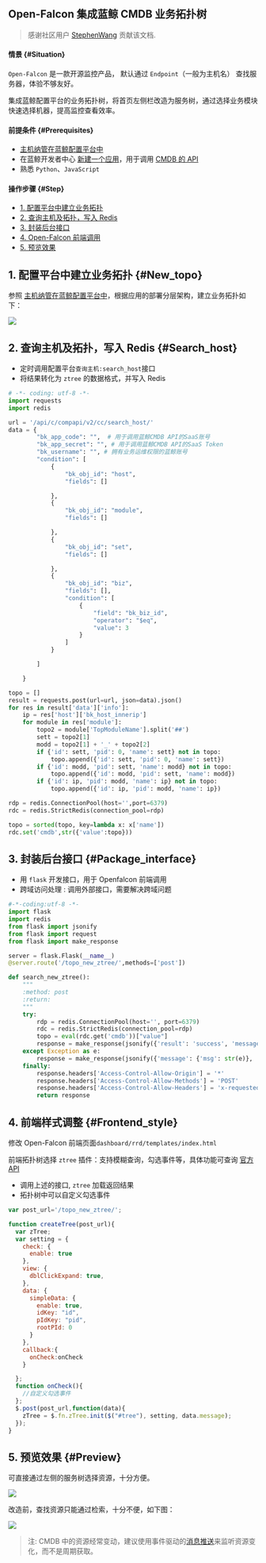 Open-Falcon 集成蓝鲸 CMDB 业务拓扑树
---
> 感谢社区用户 [StephenWang](https://bk.tencent.com/s-mart/personal/10116/) 贡献该文档.

#### 情景 {#Situation}
`Open-Falcon` 是一款开源监控产品， 默认通过 `Endpoint`（一般为主机名） 查找服务器，体验不够友好。

集成蓝鲸配置平台的业务拓扑树，将首页左侧栏改造为服务树，通过选择业务模块快速选择机器，提高监控查看效率。

#### 前提条件 {#Prerequisites}
- [主机纳管在蓝鲸配置平台中](CMDB_management_hosts.md)
- 在蓝鲸开发者中心 [新建一个应用](https://docs.bk.tencent.com/guide/application.html)，用于调用 [CMDB 的 API](https://bk.tencent.com/document/bkapi/ce/system/cc/)
- 熟悉 `Python`、`JavaScript`

#### 操作步骤 {#Step}
- [1. 配置平台中建立业务拓扑](#New_topo)
- [2. 查询主机及拓扑，写入 Redis](#Search_host)
- [3. 封装后台接口](#Package_interface)
- [4. Open-Falcon 前端调用](#Frontend_style)
- [5. 预览效果](#Preview)

## 1. 配置平台中建立业务拓扑 {#New_topo}
参照 [主机纳管在蓝鲸配置平台中](CMDB_management_hosts.md)，根据应用的部署分层架构，建立业务拓扑如下：

![](media/15642787521397.jpg)

## 2. 查询主机及拓扑，写入 Redis {#Search_host}
- 定时调用配置平台`查询主机:search_host`接口
- 将结果转化为 `ztree` 的数据格式，并写入 Redis

```python
# -*- coding: utf-8 -*-
import requests
import redis

url = '/api/c/compapi/v2/cc/search_host/'
data = {
        "bk_app_code": "",  # 用于调用蓝鲸CMDB API的SaaS账号
        "bk_app_secret": "", # 用于调用蓝鲸CMDB API的SaaS Token
        "bk_username": "", # 拥有业务运维权限的蓝鲸账号
        "condition": [
            {
                "bk_obj_id": "host",
                "fields": []

            },
            {
                "bk_obj_id": "module",
                "fields": []

            },
            {
                "bk_obj_id": "set",
                "fields": []

            },
            {
                "bk_obj_id": "biz",
                "fields": [],
                "condition": [
                    {
                        "field": "bk_biz_id",
                        "operator": "$eq",
                        "value": 3
                    }
                ]
            }

        ]

    }

topo = []
result = requests.post(url=url, json=data).json()
for res in result['data']['info']:
    ip = res['host']['bk_host_innerip']
    for module in res['module']:
        topo2 = module['TopModuleName'].split('##')
        sett = topo2[1]
        modd = topo2[1] + '_' + topo2[2]
        if {'id': sett, 'pid': 0, 'name': sett} not in topo:
            topo.append({'id': sett, 'pid': 0, 'name': sett})
        if {'id': modd, 'pid': sett, 'name': modd} not in topo:
            topo.append({'id': modd, 'pid': sett, 'name': modd})
        if {'id': ip, 'pid': modd, 'name': ip} not in topo:
            topo.append({'id': ip, 'pid': modd, 'name': ip})

rdp = redis.ConnectionPool(host='',port=6379)
rdc = redis.StrictRedis(connection_pool=rdp)

topo = sorted(topo, key=lambda x: x['name'])
rdc.set('cmdb',str({'value':topo}))
```


## 3. 封装后台接口 {#Package_interface}
- 用 `flask` 开发接口，用于 Openfalcon 前端调用
- 跨域访问处理 : 调用外部接口，需要解决跨域问题

```python
#-*-coding:utf-8 -*-
import flask
import redis
from flask import jsonify
from flask import request
from flask import make_response

server = flask.Flask(__name__)
@server.route('/topo_new_ztree/',methods=['post'])

def search_new_ztree():
    """
    :method: post
    :return:
    """
    try:
        rdp = redis.ConnectionPool(host='', port=6379)
        rdc = redis.StrictRedis(connection_pool=rdp)
        topo = eval(rdc.get('cmdb'))["value"]
        response = make_response(jsonify({'result': 'success', 'message': topo}))
    except Exception as e:
        response = make_response(jsonify({'message': {'msg': str(e)}, 'result': 'fail'}))
    finally:
        response.headers['Access-Control-Allow-Origin'] = '*'
        response.headers['Access-Control-Allow-Methods'] = 'POST'
        response.headers['Access-Control-Allow-Headers'] = 'x-requested-with,content-type'
        return response
```

## 4. 前端样式调整 {#Frontend_style}

修改 Open-Falcon 前端页面`dashboard/rrd/templates/index.html`

前端拓扑树选择 `ztree` 插件：支持模糊查询，勾选事件等，具体功能可查询 [官方 API](http://www.treejs.cn/v3/api.php "ztree")

- 调用上述的接口, `ztree` 加载返回结果
- 拓扑树中可以自定义勾选事件

```javascript
var post_url='/topo_new_ztree/';

function createTree(post_url){
  var zTree;
  var setting = {
    check: {
      enable: true
    },
    view: {
      dblClickExpand: true,
    },
    data: {
      simpleData: {
        enable: true,
        idKey: "id",
        pIdKey: "pid",
        rootPId: 0
      }
    },
    callback:{
      onCheck:onCheck
    }

  };
  function onCheck(){
    //自定义勾选事件
  };
  $.post(post_url,function(data){
    zTree = $.fn.zTree.init($("#tree"), setting, data.message);
  });
}
```

## 5. 预览效果 {#Preview}

可直接通过左侧的服务树选择资源，十分方便。

![](media/15642788068769.jpg)

改造前，查找资源只能通过检索，十分不便，如下图：

![](media/15643014658046.jpg)


> 注: CMDB 中的资源经常变动，建议使用事件驱动的[消息推送](https://docs.bk.tencent.com/cmdb/Introduction.html#EventPush)来监听资源变化，而不是周期获取。